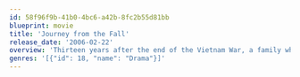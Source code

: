 ```yaml
---
id: 58f96f9b-41b0-4bc6-a42b-8fc2b55d81bb
blueprint: movie
title: 'Journey from the Fall'
release_date: '2006-02-22'
overview: 'Thirteen years after the end of the Vietnam War, a family who was tragically affected by the war are forced to emigrate to America.'
genres: '[{"id": 18, "name": "Drama"}]'
---
```

